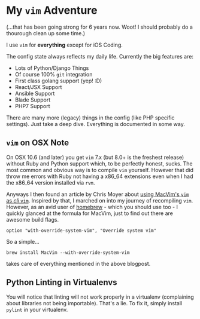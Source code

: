 # My `vim` Adventure

(…that has been going strong for 6 years now. Woot! I should probably do a
thourough clean up some time.)

I use `vim` for **everything** except for iOS Coding.

The config state always reflects my daily life. Currently the big features are:

* Lots of Python/Django Things
* Of course 100% `git` integration
* First class golang support (yep! :D)
* React/JSX Support
* Ansible Support
* Blade Support
* PHP7 Support

There are many more (legacy) things in the config (like PHP specific settings).
Just take a deep dive. Everything is documented in some way.


## `vim` on OSX Note

On OSX 10.6 (and later) you get `vim` 7.x (but 8.0+ is the freshest release)
without Ruby and Python support which, to be perfectly honest, sucks. The most
common and obvious way is to compile `vim` yourself. However that did throw me
errors with Ruby not having a x86\_64 extensions even when I had the x86\_64
version installed via `rvm`.

Anyways I then found an article by Chris Moyer about [using MacVim's `vim` 
as _cli_ `vim`](http://blog.coredumped.org/2010/01/osx-VIM-and-Python.html).
Inspired by that, I marched on into my journey of recompiling `vim`. However, as
an avid user of [homebrew](https://github.com/mxcl/homebrew) - which you should
use too - I quickly glanced at the formula for MacVim, just to find out there
are awesome build flags.

    option "with-override-system-vim", "Override system vim"

So a simple...

    brew install MacVim --with-override-system-vim

takes care of everything mentioned in the above blogpost.


## Python Linting in Virtualenvs

You will notice that linting will not work properly in a virtualenv
(complaining about libraries not being importable). That's a lie. To fix it,
simply install `pylint` in your virtualenv.

